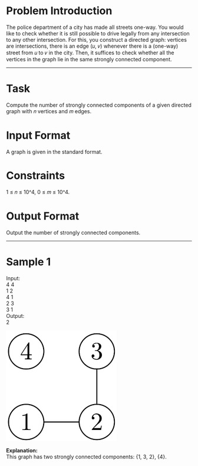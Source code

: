 # Problem Introduction
The police department of a city has made all streets one-way. You would like
to check whether it is still possible to drive legally from any intersection to
any other intersection. For this, you construct a directed graph: vertices are
intersections, there is an edge (𝑢, 𝑣) whenever there is a (one-way) street from
𝑢 to 𝑣 in the city. Then, it suffices to check whether all the vertices in the
graph lie in the same strongly connected component.
<hr>

# Task
Compute the number of strongly connected components of a given directed graph with 𝑛 vertices and
𝑚 edges.

# Input Format
A graph is given in the standard format.

# Constraints
1 ≤ 𝑛 ≤ 10^4, 0 ≤ 𝑚 ≤ 10^4.

# Output Format
Output the number of strongly connected components.
<hr>

# Sample 1
  Input:<br>
  4 4<br>
  1 2<br>
  4 1<br>
  2 3<br>
  3 1<br>
  Output:<br>
  2<br>
  
<img src="img.jpg" width="300" height="300">
 
 <strong>Explanation:</strong><br>
This graph has two strongly connected components: {1, 3, 2}, {4}.

